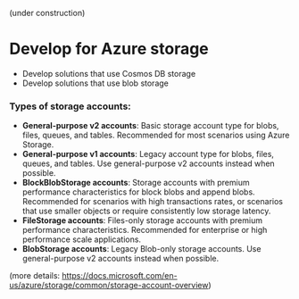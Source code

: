 (under construction)
# Develop for Azure storage

* Develop solutions that use Cosmos DB storage
* Develop solutions that use blob storage

### Types of storage accounts:

* **General-purpose v2 accounts**: Basic storage account type for blobs, files, queues, and tables. Recommended for most scenarios using Azure Storage.
* **General-purpose v1 accounts**: Legacy account type for blobs, files, queues, and tables. Use general-purpose v2 accounts instead when possible.
* **BlockBlobStorage accounts**: Storage accounts with premium performance characteristics for block blobs and append blobs. Recommended for scenarios with high transactions rates, or scenarios that use smaller objects or require consistently low storage latency.
* **FileStorage accounts**: Files-only storage accounts with premium performance characteristics. Recommended for enterprise or high performance scale applications.
* **BlobStorage accounts**: Legacy Blob-only storage accounts. Use general-purpose v2 accounts instead when possible.

(more details: https://docs.microsoft.com/en-us/azure/storage/common/storage-account-overview)
